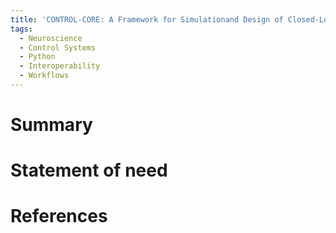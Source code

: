 ```yaml
---
title: 'CONTROL-CORE: A Framework for Simulationand Design of Closed-Loop Peripheral Neuromodulation Control Systems'
tags:
  - Neuroscience
  - Control Systems
  - Python
  - Interoperability
  - Workflows
---
```

# Summary

# Statement of need

# References
